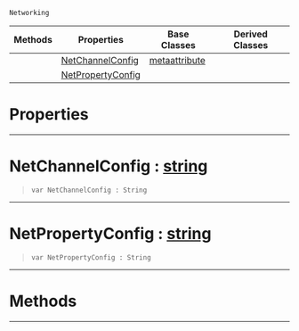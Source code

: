  `Networking`

|Methods|Properties|Base Classes|Derived Classes|
|---|---|---|---|
| |[ NetChannelConfig](https://github.com/zeroengineteam/ZeroDocs/blob/master/code_reference/class_reference/metanetproperty.markdown#netchannelconfig-zero-en)|[metaattribute](https://github.com/zeroengineteam/ZeroDocs/blob/master/code_reference/class_reference/metaattribute.markdown)| |
| |[ NetPropertyConfig](https://github.com/zeroengineteam/ZeroDocs/blob/master/code_reference/class_reference/metanetproperty.markdown#netpropertyconfig-zero-e)| | |


 #  Properties


---  
 #  NetChannelConfig : [string](https://github.com/zeroengineteam/ZeroDocs/blob/master/code_reference/nada_base_types/string.markdown)

> 
> ``` lang=cpp, name=Nada
> var NetChannelConfig : String


---  
 #  NetPropertyConfig : [string](https://github.com/zeroengineteam/ZeroDocs/blob/master/code_reference/nada_base_types/string.markdown)

> 
> ``` lang=cpp, name=Nada
> var NetPropertyConfig : String


---  
 #  Methods


---  
 

 